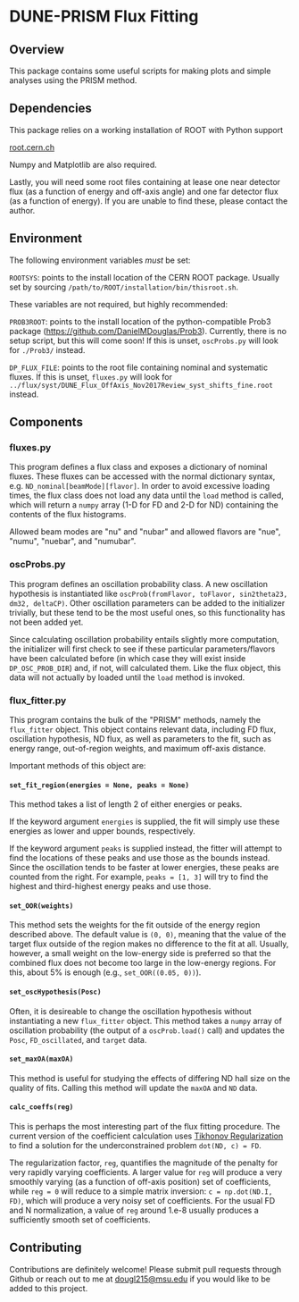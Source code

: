 # DUNE-PRISM Flux Fitting

## Overview

This package contains some useful scripts for making plots and simple analyses using the PRISM method.

## Dependencies

This package relies on a working installation of ROOT with Python support

[root.cern.ch](root.cern.ch)

Numpy and Matplotlib are also required.

Lastly, you will need some root files containing at lease one near detector flux (as a function of energy and off-axis angle) and one far detector flux (as a function of energy).  If you are unable to find these, please contact the author.

## Environment

The following environment variables *must* be set:

`ROOTSYS`: points to the install location of the CERN ROOT package.  Usually set by sourcing `/path/to/ROOT/installation/bin/thisroot.sh`.

These variables are not required, but highly recommended:

`PROB3ROOT`: points to the install location of the python-compatible Prob3 package (https://github.com/DanielMDouglas/Prob3).  Currently, there is no setup script, but this will come soon!  If this is unset, `oscProbs.py` will look for `./Prob3/` instead. 

`DP_FLUX_FILE`: points to the root file containing nominal and systematic fluxes.  If this is unset, `fluxes.py` will look for `../flux/syst/DUNE_Flux_OffAxis_Nov2017Review_syst_shifts_fine.root` instead.

## Components

### fluxes.py

This program defines a flux class and exposes a dictionary of nominal fluxes.  These fluxes can be accessed with the normal dictionary syntax, e.g. `ND_nominal[beamMode][flavor]`.  In order to avoid excessive loading times, the flux class does not load any data until the `load` method is called, which will return a `numpy` array (1-D for FD and 2-D for ND) containing the contents of the flux histograms.

Allowed beam modes are "nu" and "nubar" and allowed flavors are "nue", "numu", "nuebar", and "numubar".

### oscProbs.py

This program defines an oscillation probability class.  A new oscillation hypothesis is instantiated like `oscProb(fromFlavor, toFlavor, sin2theta23, dm32, deltaCP)`.  Other oscillation parameters can be added to the initializer trivially, but these tend to be the most useful ones, so this functionality has not been added yet.

Since calculating oscillation probability entails slightly more computation, the initializer will first check to see if these particular parameters/flavors have been calculated before (in which case they will exist inside `DP_OSC_PROB_DIR`) and, if not, will calculated them.  Like the flux object, this data will not actually by loaded until the `load` method is invoked.

### flux_fitter.py

This program contains the bulk of the "PRISM" methods, namely the `flux_fitter` object.  This object contains relevant data, including FD flux, oscillation hypothesis, ND flux, as well as parameters to the fit, such as energy range, out-of-region weights, and maximum off-axis distance.

Important methods of this object are:

#### `set_fit_region(energies = None, peaks = None)`

This method takes a list of length 2 of either energies or peaks.

If the keyword argument `energies` is supplied, the fit will simply use these energies as lower and upper bounds, respectively.

If the keyword argument `peaks` is supplied instead, the fitter will attempt to find the locations of these peaks and use those as the bounds instead.  Since the oscillation tends to be faster at lower energies, these peaks are counted from the right.  For example, `peaks = [1, 3]` will try to find the highest and third-highest energy peaks and use those.

#### `set_OOR(weights)`

This method sets the weights for the fit outside of the energy region described above.  The default value is `(0, 0)`, meaning that the value of the target flux outside of the region makes no difference to the fit at all.  Usually, however, a small weight on the low-energy side is preferred so that the combined flux does not become too large in the low-energy regions.  For this, about 5% is enough (e.g., `set_OOR((0.05, 0))`).

#### `set_oscHypothesis(Posc)`

Often, it is desireable to change the oscillation hypothesis without instantiating a new `flux_fitter` object.  This method takes a `numpy` array of oscillation probability (the output of a `oscProb.load()` call) and updates the `Posc`, `FD_oscillated`, and `target` data.

#### `set_maxOA(maxOA)`

This method is useful for studying the effects of differing ND hall size on the quality of fits.  Calling this method will update the `maxOA` and `ND` data.

#### `calc_coeffs(reg)`

This is perhaps the most interesting part of the flux fitting procedure.  The current version of the coefficient calculation uses [Tikhonov Regularization](https://en.wikipedia.org/wiki/Tikhonov_regularization) to find a solution for the underconstrained problem `dot(ND, c) = FD`.

The regularization factor, `reg`, quantifies the magnitude of the penalty for very rapidly varying coefficients.  A larger value for `reg` will produce a very smoothly varying (as a function of off-axis position) set of coefficients, while `reg = 0` will reduce to a simple matrix inversion: `c = np.dot(ND.I, FD)`, which will produce a very noisy set of coefficients.  For the usual FD and N normalization, a value of `reg` around 1.e-8 usually produces a sufficiently smooth set of coefficients.

## Contributing

Contributions are definitely welcome!  Please submit pull requests through Github or reach out to me at dougl215@msu.edu if you would like to be added to this project.